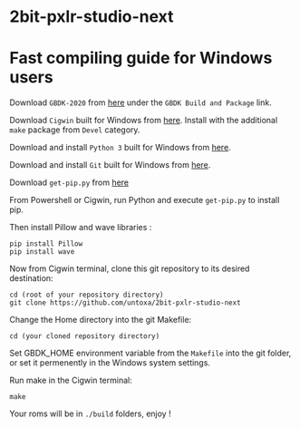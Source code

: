 # 2bit-pxlr-studio-next

# Fast compiling guide for Windows users 


Download `GBDK-2020` from [here](https://github.com/gbdk-2020/gbdk-2020/actions) under the `GBDK Build and Package` link.

Download `Cigwin` built for Windows from [here](https://www.cygwin.com/).
Install with the additional `make` package from `Devel` category.

Download and install `Python 3` built for Windows from [here](https://www.python.org/downloads/).

Download and install `Git` built for Windows from [here](https://git-scm.com/download/win).

Download `get-pip.py` from [here](https://bootstrap.pypa.io/get-pip.py)

From Powershell or Cigwin, run Python and execute `get-pip.py` to install pip.

Then install Pillow and wave libraries : 

    pip install Pillow
    pip install wave

Now from Cigwin terminal, clone this git repository to its desired destination: 
    
    cd (root of your repository directory)
    git clone https://github.com/untoxa/2bit-pxlr-studio-next

Change the Home directory into the git Makefile:

    cd (your cloned repository directory)

Set GBDK_HOME environment variable from the `Makefile` into the git folder, or set it permenently in the Windows system settings.

Run make in the Cigwin terminal: 

    make

Your roms will be in `./build` folders, enjoy ! 
